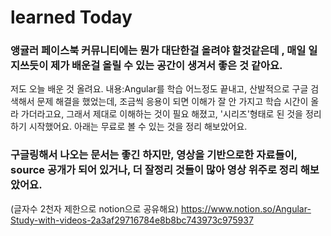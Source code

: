 # learned Today

### 앵귤러 페이스북 커뮤니티에는 뭔가 대단한걸 올려야 할것같은데 , 매일 일지쓰듯이 제가 배운걸 올릴 수 있는 공간이 생겨서 좋은 것 같아요.
저도 오늘 배운 것 올려요.
내용:Angular를 학습 어느정도 끝내고, 산발적으로 구글 검색해서 문제 해결을 했었는데, 조금씩 응용이 되면 이해가 잘 안 가지고 학습 시간이 올라 가더라고요, 그래서 제대로 이해하는 것이 필요 해졌고, '시리즈'형태로 된 것을 정리 하기 시작했어요. 아래는 무료로 볼 수 있는 것을 정리 해보았어요. 

### 구글링해서 나오는 문서는 좋긴 하지만, 영상을 기반으로한 자료들이, source 공개가 되어 있거나, 더 잘정리 것들이 많아 영상 위주로 정리 해보았어요. 

(글자수 2천자 제한으로 notion으로 공유해요)
https://www.notion.so/Angular-Study-with-videos-2a3af29716784e8b8bc743973c975937
